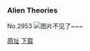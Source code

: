 ### Alien Theories
No.2953
![图片不见了~~~](https://imgs.xkcd.com/comics/alien_theories.png)

[原址](https://xkcd.com//2953) [下载](https://imgs.xkcd.com/comics/alien_theories.png)

